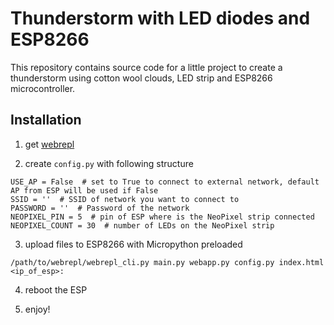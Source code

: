 Thunderstorm with LED diodes and ESP8266
===

This repository contains source code for a little project to create a thunderstorm using cotton wool clouds, LED strip and ESP8266 microcontroller.

Installation
---

1) get [webrepl](https://github.com/micropython/webrepl)

2) create `config.py` with following structure

```
USE_AP = False  # set to True to connect to external network, default AP from ESP will be used if False
SSID = ''  # SSID of network you want to connect to
PASSWORD = ''  # Password of the network
NEOPIXEL_PIN = 5  # pin of ESP where is the NeoPixel strip connected
NEOPIXEL_COUNT = 30  # number of LEDs on the NeoPixel strip
```

3) upload files to ESP8266 with Micropython preloaded

```
/path/to/webrepl/webrepl_cli.py main.py webapp.py config.py index.html <ip_of_esp>:
```

4) reboot the ESP

5) enjoy!
